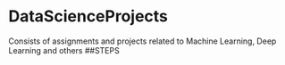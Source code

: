 # DataScienceProjects
Consists of assignments and projects related to Machine Learning, Deep Learning and others
##STEPS